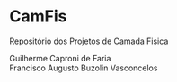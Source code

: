 # CamFis
Repositório dos Projetos de Camada Fisica

Guilherme Caproni de Faria\
Francisco Augusto Buzolin Vasconcelos
